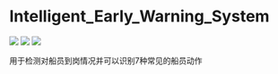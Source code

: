 # Intelligent_Early_Warning_System
![](https://img.shields.io/badge/build-passing-brightgreen) ![](https://img.shields.io/badge/author-ddmm-brightgreen) ![](https://img.shields.io/badge/license-MIT-green)

用于检测对船员到岗情况并可以识别7种常见的船员动作

